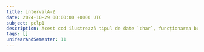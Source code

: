 ```yaml
---
title: intervalA-Z
date: 2024-10-29 00:00:00 +0000 UTC
subject: pclp1
description: Acest cod ilustrează tipul de date `char`, funcționarea buclelor `for` pentru iterație și modul în care caracterele sunt tratate ca valori numerice (ASCII) pentru comparații și incrementare.
tags: []
uniYearAndSemester: 11
---
```


